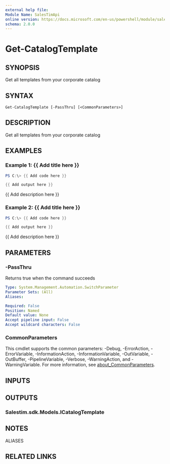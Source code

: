 ```yaml
---
external help file:
Module Name: SalesTimApi
online version: https://docs.microsoft.com/en-us/powershell/module/salestimapi/get-catalogtemplate
schema: 2.0.0
---
```


# Get-CatalogTemplate

## SYNOPSIS
Get all templates from your corporate catalog

## SYNTAX

```
Get-CatalogTemplate [-PassThru] [<CommonParameters>]
```

## DESCRIPTION
Get all templates from your corporate catalog

## EXAMPLES

### Example 1: {{ Add title here }}
```powershell
PS C:\> {{ Add code here }}

{{ Add output here }}
```

{{ Add description here }}

### Example 2: {{ Add title here }}
```powershell
PS C:\> {{ Add code here }}

{{ Add output here }}
```

{{ Add description here }}

## PARAMETERS

### -PassThru
Returns true when the command succeeds

```yaml
Type: System.Management.Automation.SwitchParameter
Parameter Sets: (All)
Aliases:

Required: False
Position: Named
Default value: None
Accept pipeline input: False
Accept wildcard characters: False
```

### CommonParameters
This cmdlet supports the common parameters: -Debug, -ErrorAction, -ErrorVariable, -InformationAction, -InformationVariable, -OutVariable, -OutBuffer, -PipelineVariable, -Verbose, -WarningAction, and -WarningVariable. For more information, see [about_CommonParameters](http://go.microsoft.com/fwlink/?LinkID=113216).

## INPUTS

## OUTPUTS

### Salestim.sdk.Models.ICatalogTemplate

## NOTES

ALIASES

## RELATED LINKS


